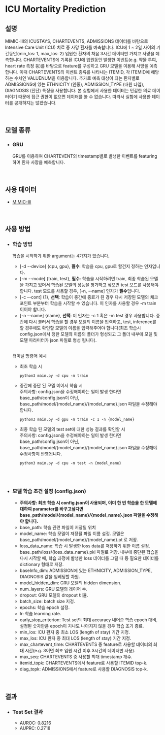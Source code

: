 # ICU Mortality Prediction
## 설명
MIMIC-III의 ICUSTAYS, CHARTEVENTS, ADMISSIONS 데이터를 바탕으로 Intensive Care Unit (ICU) 치료 중 사망 환자를 예측합니다.
ICU에 1 ~ 2일 사이의 기간동안(min_los: 1, max_los: 2) 입원한 환자의 처음 3시간 데이터만 가지고 사망을 예측합니다.
CHARTEVENTS에 기록된 ICU에 입원동안 발생한 이벤트(e.g. 약물 투여, heart rate 측정 등)를 바탕으로 feature를 구성하고 GRU 모델을 이용해 사망을 예측합니다.
이때 CHARTEVENTS의 이벤트 종류를 나타내는 ITEMID, 각 ITEMID에 해당하는 수치인 VALUENUM을 이용합니다.
추가로 예측 대상이 되는 환자별로 ADMISSIONS에 있는 ETHNICITY (인종), ADMISSION_TYPE (내원 타입), DIAGNOSIS (진단) 특징을 사용합니다.
본 실험에서 사용한 데이터는 민감한 의료 데이터이기 때문에 접근 권한이 없으면 데이터를 볼 수 없습니다.
따라서 실험에 사용한 데이터를 공개하지는 않겠습니다.
<br><br><br>

## 모델 종류
* ### GRU
    GRU를 이용하여 CHARTEVENT의 timestamp별로 발생한 이벤트를 featuring하여 환자 사망을 예측합니다.
<br><br><br>


## 사용 데이터
* [MIMIC-III](https://mimic.mit.edu/docs/iii/)
<br><br><br>


## 사용 방법
* ### 학습 방법
    학습을 시작하기 위한 argument는 4가지가 있습니다.<br>
    * [-d --device] {cpu, gpu}, **필수**: 학습을 cpu, gpu로 할건지 정하는 인자입니다.
    * [-m --mode] {train, test}, **필수**: 학습을 시작하려면 train, 최종 학습된 모델을 가지고 있어서 학습된 모델의 성능을 평가하고 싶으면 test 모드를 사용해야 합니다. test 모드를 사용할 경우, [-n, --name] 인자가 **필수**입니다.
    * [-c --cont] {1}, **선택**: 학습이 중간에 종료가 된 경우 다시 저장된 모델의 체크포인트 부분부터 학습을 시작할 수 있습니다. 이 인자를 사용할 경우 -m train 이어야 합니다. 
    * [-n --name] {name}, **선택**: 이 인자는 -c 1 혹은 -m test 경우 사용합니다.
    중간에 다시 불러서 학습을 할 경우 모델의 이름을 입력하고, test, inference를 할 경우에도 확인할 모델의 이름을 입력해주어야 합니다(최초 학습시 config.json에서 정한 모델의 이름의 폴더가 형성되고 그 폴더 내부에 모델 및 모델 파라미터가 json 파일로 형성 됩니다).<br><br>

    터미널 명령어 예시<br>
    * 최초 학습 시
        ```
        python3 main.py -d cpu -m train
        ```
    * 중간에 중단 된 모델 이어서 학습 시
        <br>주의사항: config.json을 수정해야하는 일이 발생 한다면 base_path/config.json이 아닌, base_path/model/{model_name}/{model_name}.json 파일을 수정해야 합니다.
        ```
        python3 main.py -d gpu -m train -c 1 -n {model_name}
        ```
    * 최종 학습 된 모델의 test set에 대한 성능 결과를 확인할 시
        <br>주의사항: config.json을 수정해야하는 일이 발생 한다면 base_path/config.json이 아닌, base_path/model/{model_name}/{model_name}.json 파일을 수정해야 수정사항이 반영됩니다.
        ```
        python3 main.py -d cpu -m test -n {model_name}
        ```
    <br><br>

* ### 모델 학습 조건 설정 (config.json)
    * **주의사항: 최초 학습 시 config.json이 사용되며, 이미 한 번 학습을 한 모델에 대하여 parameter를 바꾸고싶다면 base_path/model/{model_name}/{model_name}.json 파일을 수정해야 합니다.**
    * base_path: 학습 관련 파일이 저장될 위치
    * model_name: 학습 모델이 저장될 파일 이름 설정. 모델은 base_path/model/{model_name}/{model_name}.pt 로 저장.
    * loss_data_name: 학습 시 발생한 loss data를 저장하기 위한 이름 설정. base_path/loss/{loss_data_name}.pkl 파일로 저장. 내부에 중단된 학습을 다시 시작할 때, 학습 과정에 발생한 loss 데이터를 그릴 때 등 필요한 데이터를 dictionary 형태로 저장.
    * baseInfo_dim: ADMISSION에 있는 ETHNICITY, ADMISSION_TYPE, DIAGNOSIS 값을 임베딩할 차원.
    * model_hidden_dim: GRU 모델의 hidden dimension.
    * num_layers: GRU 모델의 레이어 수.
    * dropout: GRU 모델의 dropout 비율.
    * batch_size: batch size 지정.
    * epochs: 학습 epoch 설정.
    * lr: 학습 learning rate.
    * early_stop_criterion: Test set의 최대 accuracy 내어준 학습 epoch 대비, 설정된 숫자만큼 epoch이 지나도 나아지지 않을 경우 학습 조기 종료.    
    * min_los: ICU 환자 중 최소 LOS (length of stay) 기간 지정.
    * max_los: ICU 환자 중 최대 LOS (length of stay) 기간 지정.
    * max_chartevent_time: CHARTEVENTS 중 feature로 사용할 데이터의 최대 시간(e.g. 3이면 최초 입원 시간 이후 3시간의 데이터만 사용).
    * max_seq: CHARTEVENTS 중 사용할 최대 timestamp 개수.
    * itemid_topk: CHARTEVENTS에서 feature로 사용할 ITEMID top-k.
    * diag_topk: ADMISSIONS에서 feature로 사용할 DIAGNOSIS top-k.
    <br><br><br>


## 결과
* ### Test Set 결과
    * AUROC: 0.8216
    * AUPRC: 0.2718
        
<br><br><br>